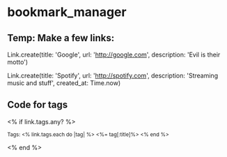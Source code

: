 # bookmark_manager

## Temp: Make a few links:

Link.create(title: 'Google', url: 'http://google.com', description: 'Evil is their motto')

Link.create(title: 'Spotify', url: 'http://spotify.com', description: 'Streaming music and stuff', created_at: Time.now)

## Code for tags

  <% if link.tags.any? %>
  <p>
    <small>
      Tags:
    <% link.tags.each do |tag| %>
      <%= tag[:title]%>
    <% end %>
    </small>
  </p>
  <% end %>